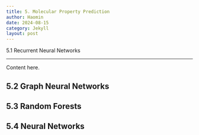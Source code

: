 ```yaml
---
title: 5. Molecular Property Prediction
author: Haomin
date: 2024-08-15
category: Jekyll
layout: post
---
```


5.1 Recurrent Neural Networks

---

Content here.

## 5.2 Graph Neural Networks

## 5.3 Random Forests

## 5.4 Neural Networks
